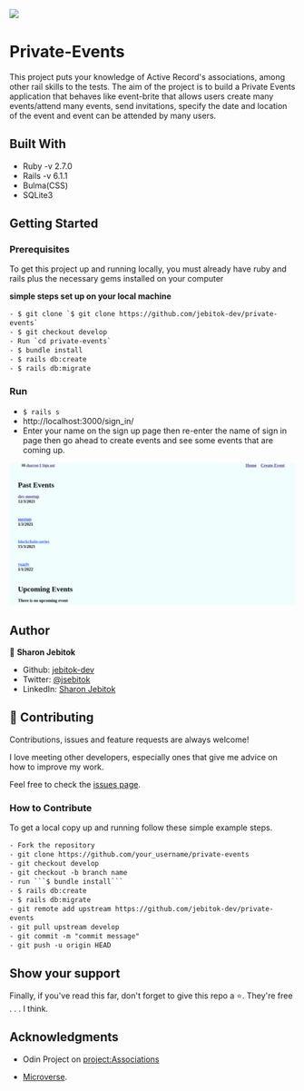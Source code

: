 ![](https://img.shields.io/badge/Microverse-blueviolet)

# Private-Events

<!-- ![screenshot](./app/assets/images/clubhse1.png) -->

This project puts your knowledge of Active Record's associations, among other rail skills to the tests. The aim of the project is to build a Private Events application that behaves like event-brite that allows users create many events/attend many events, send invitations, specify the date and location of the event and event can be attended by many users.

## Built With

- Ruby -v 2.7.0
- Rails -v 6.1.1
- Bulma(CSS)
- SQLite3

## Getting Started

### Prerequisites

To get this project up and running locally, you must already have ruby and rails plus the necessary gems installed on your computer

**simple steps set up on your local machine**

```
- $ git clone `$ git clone https://github.com/jebitok-dev/private-events`
- $ git checkout develop
- Run `cd private-events`
- $ bundle install
- $ rails db:create
- $ rails db:migrate
```

### Run

- `$ rails s `
- http://localhost:3000/sign_in/
- Enter your name on the sign up page then re-enter the name of sign in page then go ahead to create events and see some events that are coming up.

![screenshot](./app/assets/images/privateE.png)

## Author

👤 **Sharon Jebitok**

- Github: [jebitok-dev](https://github.com/jebitok-dev)
- Twitter: [@jsebitok](https://twitter.com/jsebitok)
- LinkedIn: [Sharon Jebitok](https://www.linkedin.com/in/sharon-jebitok/)

## 🤝 Contributing

Contributions, issues and feature requests are always welcome!

I love meeting other developers, especially ones that give me advice on how to improve my work.

Feel free to check the [issues page](https://github.com/jebitok-dev/private-events/issues).

### How to Contribute

To get a local copy up and running follow these simple example steps.

````
- Fork the repository
- git clone https://github.com/your_username/private-events
- git checkout develop
- git checkout -b branch name
- run ```$ bundle install```
- $ rails db:create
- $ rails db:migrate
- git remote add upstream https://github.com/jebitok-dev/private-events
- git pull upstream develop
- git commit -m "commit message"
- git push -u origin HEAD
````

## Show your support

Finally, if you've read this far, don't forget to give this repo a ⭐️. They're free . . . I think.

## Acknowledgments

- Odin Project on [project:Associations](https://www.theodinproject.com/courses/ruby-on-rails/lessons/associations)

- [Microverse](https://microverse.org).

<!-- ## 📝 License -->
